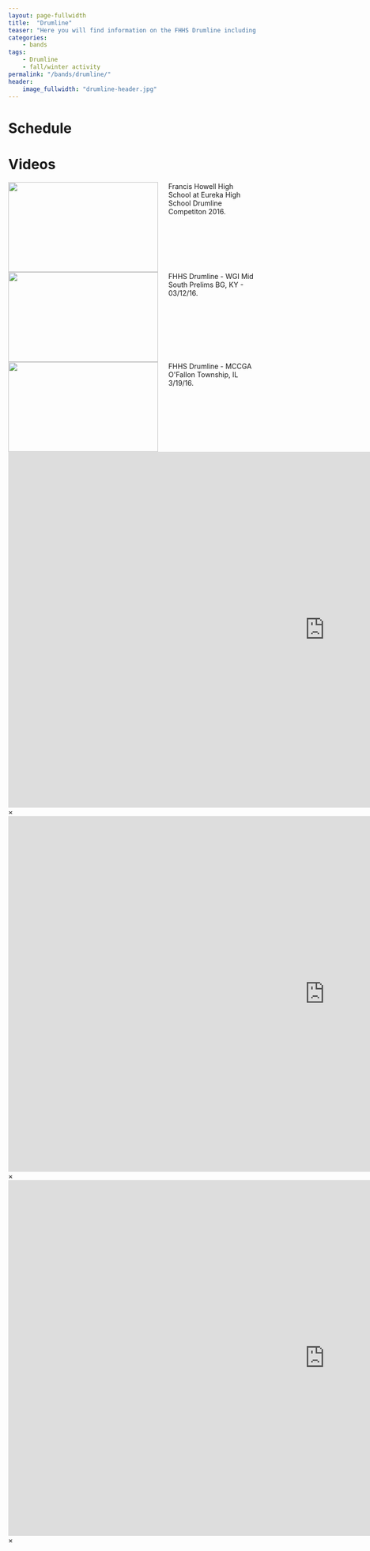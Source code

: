 ```yaml
---
layout: page-fullwidth
title:  "Drumline"
teaser: "Here you will find information on the FHHS Drumline including the schedule and videos."
categories:
    - bands
tags:
    - Drumline
    - fall/winter activity
permalink: "/bands/drumline/"
header:
    image_fullwidth: "drumline-header.jpg"
---
```

# Schedule


# Videos
<div class="row">
  <div class="large-4 columns">
      <a href="#" data-reveal-id="videoModal1"><img src="https://i.ytimg.com/vi/apZbaC-49uo/maxresdefault.jpg" width="303" height="182" alt=""/></a>
      Francis Howell High School at Eureka High School Drumline Competiton 2016.
  </div>
  <div class="large-4 columns">
      <a href="#" data-reveal-id="videoModal2"><img src="https://i.ytimg.com/vi/uWBzrH8zgIY/maxresdefault.jpg" width="303" height="182" alt=""/></a>
      FHHS Drumline - WGI Mid South Prelims BG, KY - 03/12/16.
  </div>
  <div class="large-4 columns">
      <a href="#" data-reveal-id="videoModal3"><img src="https://i.ytimg.com/vi/rH9Ue0OWmdI/maxresdefault.jpg" width="303" height="182" alt=""/></a>
      FHHS Drumline - MCCGA O&#39;Fallon Township, IL 3/19/16.
  </div>
</div>
<div id="videoModal1" class="reveal-modal large" data-reveal="">
  <div class="flex-video widescreen vimeo" style="display: block;">
    <iframe width="1280" height="720" src="https://www.youtube.com/embed/apZbaC-49uo" frameborder="0" allowfullscreen></iframe>
  </div>
  <a class="close-reveal-modal">&#215;</a>
</div>
<div id="videoModal2" class="reveal-modal large" data-reveal="">
  <div class="flex-video widescreen vimeo" style="display: block;">
    <iframe width="1280" height="720" src="https://www.youtube.com/embed/uWBzrH8zgIY" frameborder="0" allowfullscreen></iframe>
  </div>
  <a class="close-reveal-modal">&#215;</a>
</div>
<div id="videoModal3" class="reveal-modal large" data-reveal="">
  <div class="flex-video widescreen vimeo" style="display: block;">
    <iframe width="1280" height="720" src="https://www.youtube.com/embed/rH9Ue0OWmdI" frameborder="0" allowfullscreen></iframe>
  </div>
  <a class="close-reveal-modal">&#215;</a>
</div>
